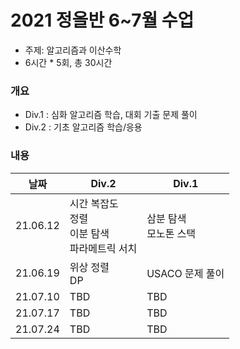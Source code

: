 # 2021 정올반 6~7월 수업

* 주제: 알고리즘과 이산수학
* 6시간 * 5회, 총 30시간

### 개요

* Div.1 : 심화 알고리즘 학습, 대회 기출 문제 풀이
* Div.2 : 기초 알고리즘 학습/응용

### 내용

| 날짜     | Div.2                                               | Div.1                    |
| -------- | --------------------------------------------------- | ------------------------ |
| 21.06.12 | 시간 복잡도<br>정렬<br>이분 탐색<br>파라메트릭 서치 | 삼분 탐색<br>모노톤 스택 |
| 21.06.19 | 위상 정렬<br>DP                                     | USACO 문제 풀이          |
| 21.07.10 | TBD                                                 | TBD                      |
| 21.07.17 | TBD                                                 | TBD                      |
| 21.07.24 | TBD                                                 | TBD                      |

